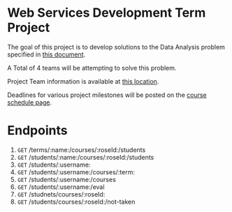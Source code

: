 # Web Services Development Term Project

The goal of this project is to develop solutions to the Data Analysis problem specified in [this document](https://docs.google.com/document/d/1P3J0Xwf9KflFjOAjvjqfdWO7ZoD-Qr_P-TAfd8Sbcsc/edit#heading=h.d6upec61tp86).

A Total of 4 teams will be attempting to solve this problem.  

Project Team information is available at [this location](https://docs.google.com/spreadsheets/d/1KlALHhSs0u8uGtZSi3p62APzto7rEsPJ4RbjXQn5lRQ/edit#gid=0). 

Deadlines for various project milestones will be posted on the [course schedule page](https://www.rose-hulman.edu/class/csse/csse490WebServicesDev/201820/Schedule/Schedule.htm).

# Endpoints

1. `GET` /terms/:name:/courses/:roseId:/students  
2. `GET` /students/:name:/courses/:roseId:/students  
3. `GET` /students/:username:
4. `GET` /students/:username:/courses/:term:
5. `GET` /students/:username:/courses
6. `GET` /students/:username:/eval
7. `GET` /studnets/courses/:roseId:
8. `GET` /students/courses/:roseId:/not-taken